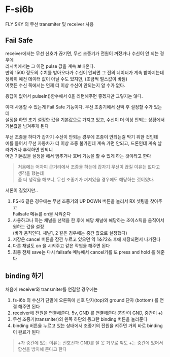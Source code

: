 # F-si6b
FLY SKY 의 무선 transmiter 및 receiver 사용

## Fail Safe 
receiver에서는 무선 신호가 끊기면, 무선 조종기가 전원이 꺼졌거나 수신이 안 되는 경우에   
리시버에서는 그 이전 pulse 값을 계속 보내온다.   
만약 1500 정도의 수치를 받아오다가 수신이 안되면 그 전의 데이터가 계속 받아지는데  
정확히 예전 데이터 값이 아닐 수도 있지만, (조금씩 펄스값이 바뀜)   
어쨋든 수신 쪽에서는 언제 더 이상 수신이 안되는지 알 수가 없다.   

응답이 없어서 pulseIn()함수에서 0을 리턴해주면 좋겠지만 그렇지는 않다.   

이때 사용할 수 있는게 Fail Safe 기능이다. 무선 조종기에서 선택 후 설정할 수가 있는데   
설정을 하면 초기 설정한 값을 기본값으로 가지고 있고, 수신이 더 이상 안되는 상황에서   
기본값을 넘겨주게 된다   

무선 조종을 하다가 갑자기 수신이 안되는 경우에 조종이 안되는걸 막기 위한 것인데   
예를 들어서 무선 자동차가 더 이상 조종 불가인데 계속 가면 안되고, 드론인데 계속 날라가거나 추락하면 안되니  
어떤 기본값을 설정을 해서 멈추거나 호버 기능을 할 수 있게 하는 것이라고 한다

> 처음에는 어차피 근거리에서 조종을 하는데 갑자기 무선이 끊길 이유는 없다고 생각을 했는데  
좀 더 생각을 해보니, 무선 조종기가 꺼져있을 경우에도 해당하는 것이였다.  

서론이 길었지만..  
1. FS-i6 같은 경우에는 무선 조종기의 UP DOWN 버튼을 눌러서 RX 셋팅을 찾아주고   
Failsafe 메뉴를 on을 시켜준다   
2. 사용하고나 하는 채널을 선택을 한 후에 해당 채널에 해당하는 조이스틱을 움직여서 원하는 값을 설정   
(바가 움직인다. 채널1, 2 같은 경우에는 중간 값으로 설정했다)   
3. 저장은 cancel 버튼을 잠깐 누르고 있으면 약 1초?2초 후에 저장되면서 나가진다   
4. 다른 채널도 on 을 시켜주고 같은 작업을 해주면 된다   
5. 최종 전체 save는 다시 failsafe 메뉴에서 cancel키를 또 press and hold 를 해준다   


## binding 하기
처음에 receiver와 transmiter를 연결할 경우에는   
1. fs-i6b 의 수신기 단말에 오른쪽에 신호 단자(top)와 ground 단자 (bottom) 를 연결 해주면 된다    
2. receiver에 전원을 연결해준다. 5v, GND 를 연결해준다  (하단이 GND, 중간이 +)   
3. 무선 조종기(transmiter)의 왼쪽 하단의 동그란 binding 버튼을 눌러준다   
4. binding 버튼을 누르고 있는 상태에서 조종기의 전원을 켜주면 거의 바로 binding이 완료가 된다   

> +가 중간에 있는 이유는 신호선과 GND를 잘 못 거꾸로 껴도 +는 중간에 있어서 합선을 방지해 준다고 한다   



